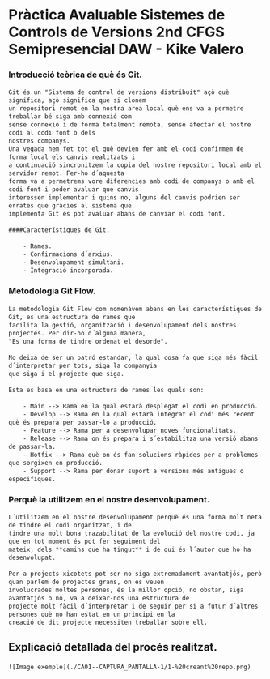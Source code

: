 # Pràctica Avaluable Sistemes de Controls de Versions 2nd CFGS Semipresencial DAW - Kike Valero

### Introducció teòrica de què és Git.

    Git és un "Sistema de control de versions distribuit" açò què significa, açò significa que si clonem 
    un repositori remot en la nostra area local què ens va a permetre treballar bé siga amb connexió com 
    sense connexió i de forma totalment remota, sense afectar el nostre codi al codi font o dels 
    nostres companys.
    Una vegada hem fet tot el què devien fer amb el codi confirmem de forma local els canvis realitzats i 
    a continuació sincronitzem la copia del nostre repositori local amb el servidor remot. Fer-ho d´aquesta 
    forma va a permetrems vore diferencies amb codi de companys o amb el codi font i poder avaluar que canvis 
    interessen implementar i quins no, alguns del canvis podrien ser errates que gràcies al sistema que 
    implementa Git és pot avaluar abans de canviar el codi font.

    ####Característiques de Git.

        - Rames.
        - Confirmacions d´arxius.
        - Desenvolupament simultani.
        - Integració incorporada. 

### Metodologia Git Flow.

    La metodologia Git Flow com nomenàvem abans en les característiques de Git, es una estructura de rames que 
    facilita la gestió, organització i desenvolupament dels nostres projectes. Per dir-ho d´alguna manera, 
    "Es una forma de tindre ordenat el desorde". 

    No deixa de ser un patró estandar, la qual cosa fa que siga més fàcil d´interpretar per tots, siga la companyia
    que siga i el projecte que siga.
    
    Esta es basa en una estructura de rames les quals son: 

        - Main --> Rama en la qual estarà desplegat el codi en producció.
        - Develop --> Rama en la qual estarà integrat el codi més recent què és preparà per passar-lo a producció.
        - Feature --> Rama per a desenvolupar noves funcionalitats.
        - Release --> Rama on és prepara i s´estabilitza una versió abans de passar-la.
        - Hotfix --> Rama què on és fan solucions ràpides per a problemes que sorgixen en producció.
        - Support --> Rama per donar suport a versions més antigues o especifiques.

### Perquè la utilitzem en el nostre desenvolupament.

    L´utilitzem en el nostre desenvolupament perquè és una forma molt neta de tindre el codi organitzat, i de 
    tindre una molt bona trazabilitat de la evolució del nostre codi, ja que en tot moment és pot fer seguiment del 
    mateix, dels **camins que ha tingut** i de qui és l´autor que ho ha desenvolupat. 
    
    Per a projects xicotets pot ser no siga extremadament avantatjós, però quan parlem de projectes grans, on es veuen 
    involucrades moltes persones, és la millor opció, no obstan, siga avantatjós o no, va a deixar-nos una estructura de 
    projecte molt fàcil d´interpretar i de seguir per si a futur d´altres persones què no han estat en un principi en la 
    creació de dit projecte necessiten treballar sobre ell.


## Explicació detallada del procés realitzat.

    ![Image exemple](./CA01--CAPTURA_PANTALLA-1/1-%20creant%20repo.png)

    






